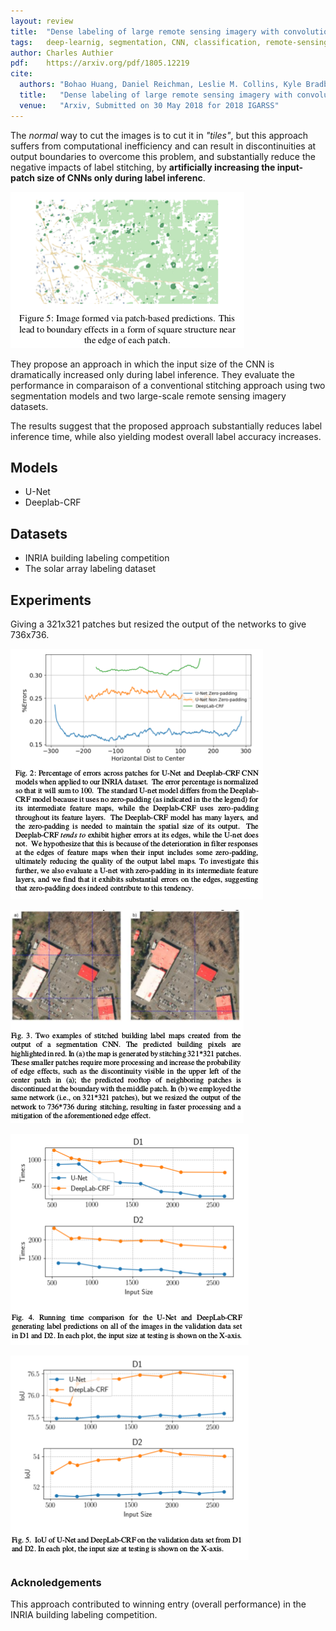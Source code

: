 ```yaml
---
layout: review
title:  "Dense labeling of large remote sensing imagery with convolutional neural networks: a simple and faster alternative to stitching output label maps"
tags:   deep-learnig, segmentation, CNN, classification, remote-sensing deep-learning
author: Charles Authier
pdf:    https://arxiv.org/pdf/1805.12219
cite:
  authors: "Bohao Huang, Daniel Reichman, Leslie M. Collins, Kyle Bradbury, Jordan M. Malof"
  title:   "Dense labeling of large remote sensing imagery with convolutional neural networks: a simple and faster alternative to stitching output label maps"
  venue:   "Arxiv, Submitted on 30 May 2018 for 2018 IGARSS"
---
```


The *normal* way to cut the images is to cut it in *"tiles"*, but this approach suffers from computational inefficiency and can result in discontinuities at output boundaries to overcome this problem, and substantially reduce the negative impacts of label stitching, by **artificially increasing the input-patch size of CNNs only during label inferenc**.

![](/article/images/dense-labeling/other_paper.png)

They propose an approach in which the input size of the CNN is dramatically increased only during label inference. They evaluate the performance in comparaison of a conventional stitching approach using two segmentation models and two large-scale remote sensing imagery datasets.

The results suggest that the proposed approach substantially reduces label inference time, while also yielding modest overall label accuracy increases.

## Models

- U-Net
- Deeplab-CRF

## Datasets

- INRIA building labeling competition
- The solar array labeling dataset

## Experiments

Giving a 321x321 patches but resized the output of the networks to give 736x736.

![](/article/images/dense-labeling/Dense_labeling_graph.png)

![](/article/images/dense-labeling/Dense_labeling_img.png)

![](/article/images/dense-labeling/Dense_labeling_time.png)

![](/article/images/dense-labeling/Dense_labeling_iou.png)


### Acknoledgements

This approach contributed to winning entry (overall performance) in the INRIA building labeling competition.
